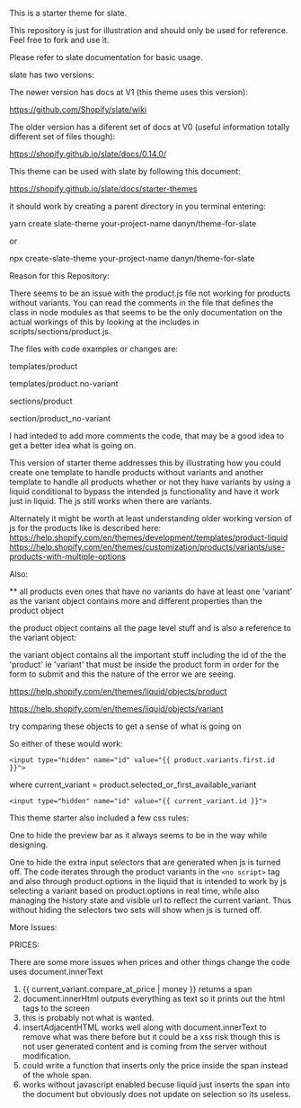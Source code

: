 This is a starter theme for slate.

This repository is just for illustration and should only be used for reference. Feel free to fork and use it.

Please refer to slate documentation for basic usage.

slate has two versions:

The newer version has docs at V1 (this theme uses this version):

https://github.com/Shopify/slate/wiki


The older version has a diferent set of docs at V0 (useful information totally different set of files though):

https://shopify.github.io/slate/docs/0.14.0/

This theme can be used with slate by following this document:

https://shopify.github.io/slate/docs/starter-themes

it should work by creating a parent directory in you terminal entering:

yarn create slate-theme your-project-name danyn/theme-for-slate

or

npx create-slate-theme your-project-name danyn/theme-for-slate

Reason for this Repository:

There seems to be an issue with the product.js file not working for products without variants.  You can read the comments in the file that defines the class in node modules as that seems to be the only documentation on the actual workings of this by looking at the includes in scripts/sections/product.js.

The files with code examples or changes are:

templates/product

templates/product.no-variant

sections/product

section/product_no-variant


I had inteded to add more comments the code, that may be a good idea to get a better idea what is going on.

This version of starter theme addresses this by illustrating how you could create one template to handle products without variants and another template to handle all products whether or not they have variants by using a liquid conditional to bypass the intended js functionality and have it work just in liquid. The js still works when there are variants.

Alternately it might be worth at least understanding older working version of js for the products like is described here:
https://help.shopify.com/en/themes/development/templates/product-liquid
https://help.shopify.com/en/themes/customization/products/variants/use-products-with-multiple-options

Also:

** all products even ones that have no variants do have at least one 'variant' as the variant object contains more and different properties than the product object

the product object contains all the page level stuff and is also a reference to the variant object:

the variant object contains all the important stuff including the id of the the 'product' ie 'variant' that must be inside the product form in order for the form to submit and this the nature of the error we are seeing.

https://help.shopify.com/en/themes/liquid/objects/product

https://help.shopify.com/en/themes/liquid/objects/variant


try comparing these objects to get a sense of what is going on


So either of these would work:
```
<input type="hidden" name="id" value="{{ product.variants.first.id }}"> 
```
where  current_variant = product.selected_or_first_available_variant
```
<input type="hidden" name="id" value="{{ current_variant.id }}">
```

This theme starter also included a few css rules:
 
 One to hide the preview bar as it always seems to be in the way while designing.
 
 One to hide the extra input selectors that are generated when js is turned off.  The code iterates through the product variants in the ```<no script>``` tag and also through product.options in the liquid that is intended to work by js selecting a variant  based on product.options in real time, while also managing the history state and visible url to reflect the current variant. Thus without hiding the selectors two sets will show when js is turned off.

More Issues:

PRICES:

 There are some more issues when prices and other things change the code uses document.innerText

  1. {{ current_variant.compare_at_price | money }} returns a span
  2.  document.innerHtml outputs everything as text so it prints out the html tags to the screen
  3. this is probably not what is wanted.
  4. insertAdjacentHTML works well along with document.innerText to remove what was there before but it could be a xss risk though this is not user generated content and is coming from the server without modification.
  5. could write a function that inserts only the price inside the span instead of the whole span.
  6. works without javascript enabled becuse liquid just inserts the span into the document but obviously does not update on selection so its useless.
